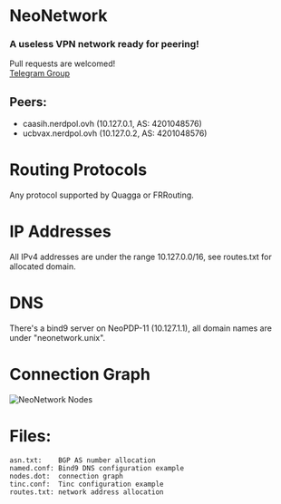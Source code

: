 # NeoNetwork
### A useless VPN network ready for peering!

Pull requests are welcomed!  
[Telegram Group](https://t.me/NeoNetworkVPN)

## Peers:
* caasih.nerdpol.ovh (10.127.0.1, AS: 4201048576)
* ucbvax.nerdpol.ovh (10.127.0.2, AS: 4201048576)

# Routing Protocols
Any protocol supported by Quagga or FRRouting.


# IP Addresses
All IPv4 addresses are under the range 10.127.0.0/16,
see routes.txt for allocated domain.

# DNS
There's a bind9 server on NeoPDP-11 (10.127.1.1), all domain names are under "neonetwork.unix".

# Connection Graph
![NeoNetwork Nodes](https://gitlab.com/Neo_Chen/NeoNetwork/raw/master/nodes.png)

# Files:
	asn.txt:	BGP AS number allocation
	named.conf:	Bind9 DNS configuration example
	nodes.dot:	connection graph
	tinc.conf:	Tinc configuration example
	routes.txt:	network address allocation
